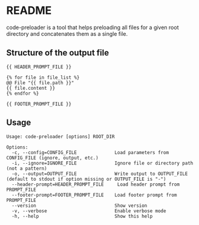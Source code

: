 # README

code-preloader is a tool that helps preloading all files for a given root directory
and concatenates them as a single file.

## Structure of the output file

```jinja2
{{ HEADER_PROMPT_FILE }}

{% for file in file_list %}
@@ File "{{ file.path }}"
{{ file.content }}
{% endfor %}

{{ FOOTER_PROMPT_FILE }}
```

## Usage

```
Usage: code-preloader [options] ROOT_DIR

Options:
  -c, --config=CONFIG_FILE              Load parameters from CONFIG_FILE (ignore, output, etc.)
  -i, --ignore=IGNORE_FILE              Ignore file or directory path (not a pattern)
  -o, --output=OUTPUT_FILE              Write output to OUTPUT_FILE (default to stdout if option missing or OUTPUT_FILE is "-")
  --header-prompt=HEADER_PROMPT_FILE     Load header prompt from PROMPT_FILE
  --footer-prompt=FOOTER_PROMPT_FILE    Load footer prompt from PROMPT_FILE
  --version                             Show version
  -v, --verbose                         Enable verbose mode
  -h, --help                            Show this help
```

